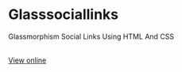 # Glasssociallinks
Glassmorphism Social Links Using HTML And CSS

<br>
<a href="https://trusting-mcclintock-c7a697.netlify.app">View online</a>
